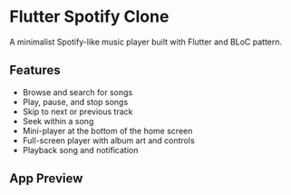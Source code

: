 # Flutter Spotify Clone

A minimalist Spotify-like music player built with Flutter and BLoC pattern.

## Features

- Browse and search for songs
- Play, pause, and stop songs
- Skip to next or previous track
- Seek within a song
- Mini-player at the bottom of the home screen
- Full-screen player with album art and controls
- Playback song and notification

## App Preview

[](assets/images/playlist.png) [](assets/images/song_player.png) [](assets/images/playback_player.png)
[](assets/images/search_song.png) [](assets/images/search_found_song.png)







